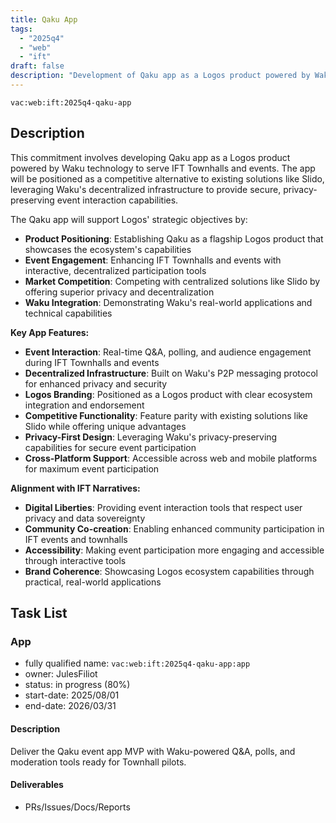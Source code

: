 ```yaml
---
title: Qaku App
tags:
  - "2025q4"
  - "web"
  - "ift"
draft: false
description: "Development of Qaku app as a Logos product powered by Waku for IFT Townhalls and events, positioning it as a competitive alternative to existing solutions like Slido."
---
```


`vac:web:ift:2025q4-qaku-app`

## Description

This commitment involves developing Qaku app as a Logos product powered by Waku technology to serve IFT Townhalls and events. The app will be positioned as a competitive alternative to existing solutions like Slido, leveraging Waku's decentralized infrastructure to provide secure, privacy-preserving event interaction capabilities.

The Qaku app will support Logos' strategic objectives by:
- **Product Positioning**: Establishing Qaku as a flagship Logos product that showcases the ecosystem's capabilities
- **Event Engagement**: Enhancing IFT Townhalls and events with interactive, decentralized participation tools
- **Market Competition**: Competing with centralized solutions like Slido by offering superior privacy and decentralization
- **Waku Integration**: Demonstrating Waku's real-world applications and technical capabilities

**Key App Features:**
- **Event Interaction**: Real-time Q&A, polling, and audience engagement during IFT Townhalls and events
- **Decentralized Infrastructure**: Built on Waku's P2P messaging protocol for enhanced privacy and security
- **Logos Branding**: Positioned as a Logos product with clear ecosystem integration and endorsement
- **Competitive Functionality**: Feature parity with existing solutions like Slido while offering unique advantages
- **Privacy-First Design**: Leveraging Waku's privacy-preserving capabilities for secure event participation
- **Cross-Platform Support**: Accessible across web and mobile platforms for maximum event participation

**Alignment with IFT Narratives:**
- **Digital Liberties**: Providing event interaction tools that respect user privacy and data sovereignty
- **Community Co-creation**: Enabling enhanced community participation in IFT events and townhalls
- **Accessibility**: Making event participation more engaging and accessible through interactive tools
- **Brand Coherence**: Showcasing Logos ecosystem capabilities through practical, real-world applications


## Task List

### App

* fully qualified name: `vac:web:ift:2025q4-qaku-app:app`
* owner: JulesFiliot
* status: in progress (80%)
* start-date: 2025/08/01
* end-date: 2026/03/31

#### Description
Deliver the Qaku event app MVP with Waku-powered Q&A, polls, and moderation tools ready for Townhall pilots.

#### Deliverables
- PRs/Issues/Docs/Reports
